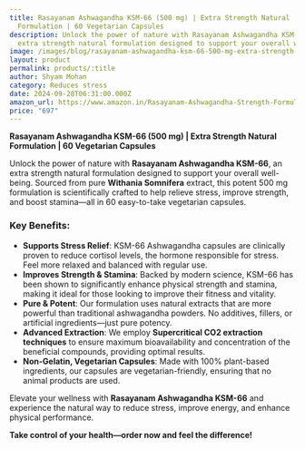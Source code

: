 ```yaml
---
title: Rasayanam Ashwagandha KSM-66 (500 mg) | Extra Strength Natural
  Formulation | 60 Vegetarian Capsules
description: Unlock the power of nature with Rasayanam Ashwagandha KSM-66, an
  extra strength natural formulation designed to support your overall well-being
image: /images/blog/rasayanam-ashwagandha-ksm-66-500-mg-extra-strength-natural-formulation-60-vegetarian-capsules.jpg
layout: product
permalink: products/:title
author: Shyam Mohan
category: Reduces stress
date: 2024-09-28T06:31:00.000Z
amazon_url: https://www.amazon.in/Rasayanam-Ashwagandha-Strength-Formulation-Somnifera/dp/B0983S9XDM?th=1&tag=ayushmonk-21
price: "697"
---
```

**Rasayanam Ashwagandha KSM-66 (500 mg) | Extra Strength Natural Formulation | 60 Vegetarian Capsules**

Unlock the power of nature with **Rasayanam Ashwagandha KSM-66**, an extra strength natural formulation designed to support your overall well-being. Sourced from pure **Withania Somnifera** extract, this potent 500 mg formulation is scientifically crafted to help relieve stress, improve strength, and boost stamina—all in 60 easy-to-take vegetarian capsules.

### Key Benefits:
- **Supports Stress Relief**: KSM-66 Ashwagandha capsules are clinically proven to reduce cortisol levels, the hormone responsible for stress. Feel more relaxed and balanced with regular use.
- **Improves Strength & Stamina**: Backed by modern science, KSM-66 has been shown to significantly enhance physical strength and stamina, making it ideal for those looking to improve their fitness and vitality.
- **Pure & Potent**: Our formulation uses natural extracts that are more powerful than traditional ashwagandha powders. No additives, fillers, or artificial ingredients—just pure potency.
- **Advanced Extraction**: We employ **Supercritical CO2 extraction techniques** to ensure maximum bioavailability and concentration of the beneficial compounds, providing optimal results.
- **Non-Gelatin, Vegetarian Capsules**: Made with 100% plant-based ingredients, our capsules are vegetarian-friendly, ensuring that no animal products are used.

Elevate your wellness with **Rasayanam Ashwagandha KSM-66** and experience the natural way to reduce stress, improve energy, and enhance physical performance.

**Take control of your health—order now and feel the difference!**
